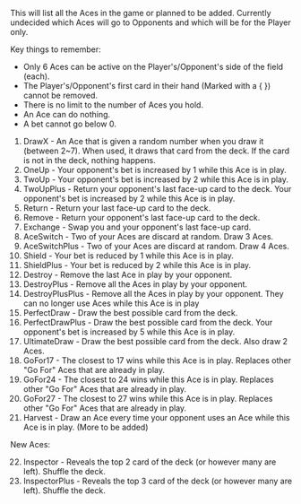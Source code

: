 This will list all the Aces in the game or planned to be added.
Currently undecided which Aces will go to Opponents and which will be for the Player only.

Key things to remember:
- Only 6 Aces can be active on the Player's/Opponent's side of the field (each).
- The Player's/Opponent's first card in their hand (Marked with a { }) cannot be removed.
- There is no limit to the number of Aces you hold.
- An Ace can do nothing.
- A bet cannot go below 0.

1. DrawX - An Ace that is given a random number when you draw it (between 2~7). When used, it draws that card from the deck. If the card is not in the deck, nothing happens.
2. OneUp - Your opponent's bet is increased by 1 while this Ace is in play.
3. TwoUp - Your opponent's bet is increased by 2 while this Ace is in play.
4. TwoUpPlus - Return your opponent's last face-up card to the deck. Your opponent's bet is increased by 2 while this Ace is in play.
5. Return - Return your last face-up card to the deck.
6. Remove - Return your opponent's last face-up card to the deck.
7. Exchange - Swap you and your opponent's last face-up card.
8. AceSwitch - Two of your Aces are discard at random. Draw 3 Aces.
9. AceSwitchPlus - Two of your Aces are discard at random. Draw 4 Aces.
10. Shield - Your bet is reduced by 1 while this Ace is in play.
11. ShieldPlus - Your bet is reduced by 2 while this Ace is in play.
12. Destroy - Remove the last Ace in play by your opponent.
13. DestroyPlus - Remove all the Aces in play by your opponent.
14. DestroyPlusPlus - Remove all the Aces in play by your opponent. They can no longer use Aces while this Ace is in play
15. PerfectDraw - Draw the best possible card from the deck.
16. PerfectDrawPlus - Draw the best possible card from the deck. Your opponent's bet is increased by 5 while this Ace is in play.
17. UltimateDraw - Draw the best possible card from the deck. Also draw 2 Aces.
18. GoFor17 - The closest to 17 wins while this Ace is in play. Replaces other "Go For" Aces that are already in play.
19. GoFor24 - The closest to 24 wins while this Ace is in play. Replaces other "Go For" Aces that are already in play.
20. GoFor27 - The closest to 27 wins while this Ace is in play. Replaces other "Go For" Aces that are already in play.
21. Harvest - Draw an Ace every time your opponent uses an Ace while this Ace is in play.
(More to be added)


New Aces:

22. Inspector - Reveals the top 2 card of the deck (or however many are left). Shuffle the deck.
23. InspectorPlus - Reveals the top 3 card of the deck (or however many are left). Shuffle the deck.
